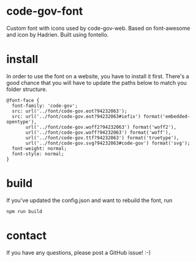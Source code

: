 # code-gov-font
Custom font with icons used by code-gov-web. Based on font-awesome and icon by Hadrien. Built using fontello.

# install
In order to use the font on a website, you have to install it first.
There's a good chance that you will have to update the paths below
to match you folder structure.
```
@font-face {
  font-family: 'code-gov';
  src: url('../font/code-gov.eot?94232063');
  src: url('../font/code-gov.eot?94232063#iefix') format('embedded-opentype'),
       url('../font/code-gov.woff2?94232063') format('woff2'),
       url('../font/code-gov.woff?94232063') format('woff'),
       url('../font/code-gov.ttf?94232063') format('truetype'),
       url('../font/code-gov.svg?94232063#code-gov') format('svg');
  font-weight: normal;
  font-style: normal;
}
```

# build
If you've updated the config.json and want to rebuild the font, run
```
npm run build
```

# contact
If you have any questions, please post a GitHub issue! :-)
